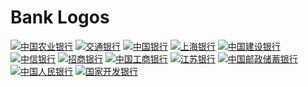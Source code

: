 Bank Logos
===

[![中国农业银行](./logos/abchina.svg)](https://www.abchina.com/)
[![交通银行](./logos/bankcomm.svg)](http://www.bankcomm.com/)
[![中国银行](./logos/boc.svg)](https://www.boc.cn/)
[![上海银行](./logos/bosc.svg)](https://www.bosc.cn/)
[![中国建设银行](./logos/ccb.svg)](http://www.ccb.com/)
[![中信银行](./logos/citicbank.svg)](https://www.citicbank.com/)
[![招商银行](./logos/cmbchina.svg)](https://www.cmbchina.com/)
[![中国工商银行](./logos/icbc.svg)](http://www.icbc.com.cn/icbc/)
[![江苏银行](./logos/jsbchina.svg)](http://www.jsbchina.cn/)
[![中国邮政储蓄银行](./logos/psbc.svg)](https://www.psbc.com/cn/)
[![中国人民银行](./logos/pbc.svg)](http://www.pbc.gov.cn/)
[![国家开发银行](./logos/pbc.svg)](http://www.cdb.com.cn/)